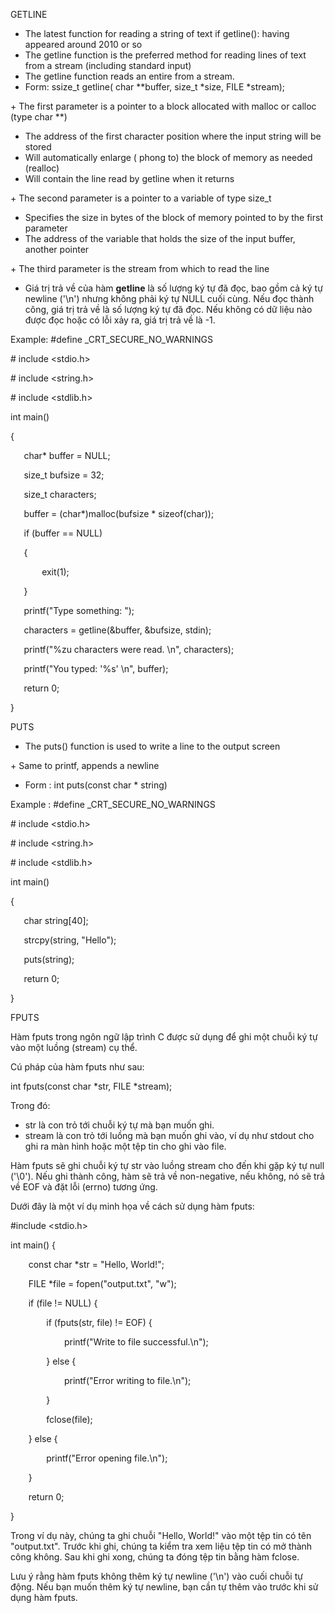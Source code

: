﻿GETLINE

- The latest function for reading a string of text if getline(): having appeared around 2010 or so
- The getline function is the preferred method for reading lines of text from a stream (including standard input)
- The getline function reads an entire from a stream.
- Form: ssize\_t getline( char \*\*buffer, size\_t \*size, FILE \*stream);

\+ The first parameter is a pointer to a block allocated with malloc or calloc (type char \*\*)

- The address of the first character position where the input string will be stored
- Will automatically enlarge ( phong to) the block of memory as needed (realloc)
- Will contain the line read by getline when it returns

\+ The second parameter is a pointer to a variable of type size\_t

- Specifies the size in bytes of the block of memory pointed to by the first parameter
- The address of the variable that holds the size of the input buffer, another pointer

\+ The third parameter is the stream from which to read the line 

- Giá trị trả về của hàm **getline** là số lượng ký tự đã đọc, bao gồm cả ký tự newline ('\n') nhưng không phải ký tự NULL cuối cùng. Nếu đọc thành công, giá trị trả về là số lượng ký tự đã đọc. Nếu không có dữ liệu nào được đọc hoặc có lỗi xảy ra, giá trị trả về là -1.

Example: 
#define \_CRT\_SECURE\_NO\_WARNINGS

\# include <stdio.h>

\# include <string.h>

\# include <stdlib.h>

int main()

{

`	`char\* buffer = NULL;

`	`size\_t bufsize = 32;

`	`size\_t characters;

`	`buffer = (char\*)malloc(bufsize \* sizeof(char));

`	`if (buffer == NULL)

`	`{

`		`exit(1);

`	`}

`	`printf("Type something: ");

`	`characters = getline(&buffer, &bufsize, stdin);

`	`printf("%zu characters were read. \n", characters);

`	`printf("You typed: '%s' \n", buffer);

`	`return 0;

}

PUTS 

- The puts() function is used to write a line to the output screen

\+ Same to printf, appends a newline

- Form : int puts(const char \* string)

Example :
#define \_CRT\_SECURE\_NO\_WARNINGS

\# include <stdio.h>

\# include <string.h>

\# include <stdlib.h>

int main()

{

`	`char string[40];

`	`strcpy(string, "Hello");

`	`puts(string);

`	`return 0;

}

FPUTS

Hàm fputs trong ngôn ngữ lập trình C được sử dụng để ghi một chuỗi ký tự vào một luồng (stream) cụ thể.

Cú pháp của hàm fputs như sau:

int fputs(const char \*str, FILE \*stream);

Trong đó:

- str là con trỏ tới chuỗi ký tự mà bạn muốn ghi.
- stream là con trỏ tới luồng mà bạn muốn ghi vào, ví dụ như stdout cho ghi ra màn hình hoặc một tệp tin cho ghi vào file.

Hàm fputs sẽ ghi chuỗi ký tự str vào luồng stream cho đến khi gặp ký tự null ('\0'). Nếu ghi thành công, hàm sẽ trả về non-negative, nếu không, nó sẽ trả về EOF và đặt lỗi (errno) tương ứng.

Dưới đây là một ví dụ minh họa về cách sử dụng hàm fputs:

#include <stdio.h>

int main() {

`    `const char \*str = "Hello, World!";

`    `FILE \*file = fopen("output.txt", "w");

`    `if (file != NULL) {

`        `if (fputs(str, file) != EOF) {

`            `printf("Write to file successful.\n");

`        `} else {

`            `printf("Error writing to file.\n");

`        `}

`        `fclose(file);

`    `} else {

`        `printf("Error opening file.\n");

`    `}



`    `return 0;

}

Trong ví dụ này, chúng ta ghi chuỗi "Hello, World!" vào một tệp tin có tên "output.txt". Trước khi ghi, chúng ta kiểm tra xem liệu tệp tin có mở thành công không. Sau khi ghi xong, chúng ta đóng tệp tin bằng hàm fclose.

Lưu ý rằng hàm fputs không thêm ký tự newline ('\n') vào cuối chuỗi tự động. Nếu bạn muốn thêm ký tự newline, bạn cần tự thêm vào trước khi sử dụng hàm fputs.








